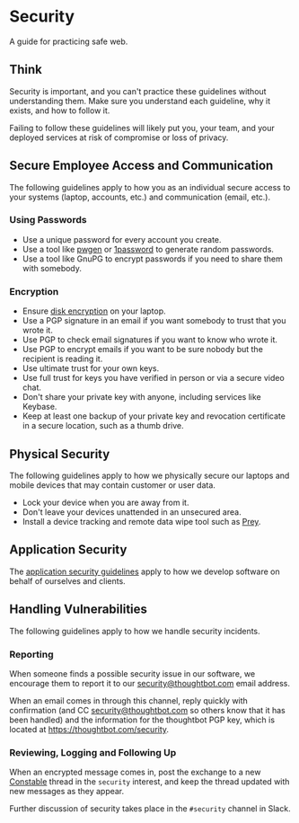 # Security

A guide for practicing safe web.

## Think

Security is important, and you can't practice these guidelines without
understanding them. Make sure you understand each guideline, why it exists, and
how to follow it.

Failing to follow these guidelines will likely put you, your team, and your
deployed services at risk of compromise or loss of privacy.

## Secure Employee Access and Communication

The following guidelines apply to how you as an individual
secure access to your systems (laptop, accounts, etc.)
and communication (email, etc.).

### Using Passwords

* Use a unique password for every account you create.
* Use a tool like [pwgen](https://github.com/jbernard/pwgen) or
  [1password](https://1password.com) to generate random passwords.
* Use a tool like GnuPG to encrypt passwords if you need to share them with
  somebody.

### Encryption

* Ensure [disk encryption][disk] on your laptop.
* Use a PGP signature in an email if you want somebody to trust that you wrote
  it.
* Use PGP to check email signatures if you want to know who wrote it.
* Use PGP to encrypt emails if you want to be sure nobody but the recipient is
  reading it.
* Use ultimate trust for your own keys.
* Use full trust for keys you have verified in person or via a secure video
  chat.
* Don't share your private key with anyone, including services like Keybase.
* Keep at least one backup of your private key and revocation certificate in a
  secure location, such as a thumb drive.

[disk]: https://theintercept.com/2015/04/27/encrypting-laptop-like-mean/

## Physical Security

The following guidelines apply to how we physically secure
our laptops and mobile devices that may contain customer or user data.

* Lock your device when you are away from it.
* Don't leave your devices unattended in an unsecured area.
* Install a device tracking and remote data wipe tool such as [Prey].

[Prey]: https://www.preyproject.com/

## Application Security

The [application security guidelines] apply to how we develop software on behalf
of ourselves and clients.

[application security guidelines]: application.md

## Handling Vulnerabilities

The following guidelines apply to how we handle security incidents.

### Reporting

When someone finds a possible security issue in our software,
we encourage them to report it to our <security@thoughtbot.com> email address.

When an email comes in through this channel,
reply quickly with confirmation
(and CC <security@thoughtbot.com> so others know that it has been handled)
and the information for the thoughtbot PGP key,
which is located at <https://thoughtbot.com/security>.

### Reviewing, Logging and Following Up

When an encrypted message comes in,
post the exchange to a new [Constable] thread in the `security` interest,
and keep the thread updated with new messages as they appear.

[Constable]: https://constable.io

Further discussion of security takes place in the `#security` channel in Slack.
